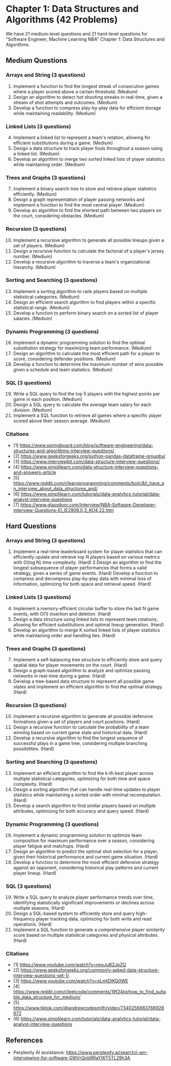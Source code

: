 # Chapter 1: Data Structures and Algorithms (42 Problems)

We have 21 medium-level questions and 21 hard-level questions for "Software Engineer, Machine Learning NBA" Chapter 1: Data Structures and Algorithms.

## Medium Questions

### Arrays and String (3 questions)

1. Implement a function to find the longest streak of consecutive games where a player scored above a certain threshold. (Medium)
2. Design an algorithm to detect hot shooting streaks in real-time, given a stream of shot attempts and outcomes. (Medium)
3. Develop a function to compress play-by-play data for efficient storage while maintaining readability. (Medium)

### Linked Lists (3 questions)

4. Implement a linked list to represent a team's rotation, allowing for efficient substitutions during a game. (Medium)
5. Design a data structure to track player fouls throughout a season using a linked list. (Medium)
6. Develop an algorithm to merge two sorted linked lists of player statistics while maintaining order. (Medium)

### Trees and Graphs (3 questions)

7. Implement a binary search tree to store and retrieve player statistics efficiently. (Medium)
8. Design a graph representation of player passing networks and implement a function to find the most central player. (Medium)
9. Develop an algorithm to find the shortest path between two players on the court, considering obstacles. (Medium)

### Recursion (3 questions)

10. Implement a recursive algorithm to generate all possible lineups given a set of players. (Medium)
11. Design a recursive function to calculate the factorial of a player's jersey number. (Medium)
12. Develop a recursive algorithm to traverse a team's organizational hierarchy. (Medium)

### Sorting and Searching (3 questions)

13. Implement a sorting algorithm to rank players based on multiple statistical categories. (Medium)
14. Design an efficient search algorithm to find players within a specific statistical range. (Medium)
15. Develop a function to perform binary search on a sorted list of player salaries. (Medium)

### Dynamic Programming (3 questions)

16. Implement a dynamic programming solution to find the optimal substitution strategy for maximizing team performance. (Medium)
17. Design an algorithm to calculate the most efficient path for a player to score, considering defender positions. (Medium)
18. Develop a function to determine the maximum number of wins possible given a schedule and team statistics. (Medium)

### SQL (3 questions)

19. Write a SQL query to find the top 5 players with the highest points per game in each position. (Medium)
20. Design a SQL query to calculate the average team salary for each division. (Medium)
21. Implement a SQL function to retrieve all games where a specific player scored above their season average. (Medium)

### Citations

- [1] https://www.springboard.com/blog/software-engineering/data-structures-and-algorithms-interview-questions/
- [2] https://www.geeksforgeeks.org/python-pandas-dataframe-groupby/
- [3] https://www.interviewbit.com/data-structure-interview-questions/
- [4] https://www.simplilearn.com/data-structure-interview-questions-and-answers-article
- [5] https://www.reddit.com/r/learnprogramming/comments/bojic8/i_have_an_interview_about_data_structures_and/
- [6] https://www.simplilearn.com/tutorials/data-analytics-tutorial/data-analyst-interview-questions
- [7] https://www.glassdoor.com/Interview/NBA-Software-Developer-Interview-Questions-EI_IE2908.0,3_KO4,22.htm

## Hard Questions

### Arrays and String (3 questions)

1. Implement a real-time leaderboard system for player statistics that can efficiently update and retrieve top N players based on various metrics with O(log N) time complexity. (Hard)
2.Design an algorithm to find the longest subsequence of player performances that forms a valid strategy, given a series of game events. (Hard)
Develop a function to compress and decompress play-by-play data with minimal loss of information, optimizing for both space and retrieval speed. (Hard)

### Linked Lists (3 questions)

4. Implement a memory-efficient circular buffer to store the last N game events, with O(1) insertion and deletion. (Hard)
5. Design a data structure using linked lists to represent team rotations, allowing for efficient substitutions and optimal lineup generation. (Hard)
6. Develop an algorithm to merge K sorted linked lists of player statistics while maintaining order and handling ties. (Hard)

### Trees and Graphs (3 questions)

7. Implement a self-balancing tree structure to efficiently store and query spatial data for player movements on the court. (Hard)
8. Design a graph-based algorithm to analyze and optimize passing networks in real-time during a game. (Hard)
9. Develop a tree-based data structure to represent all possible game states and implement an efficient algorithm to find the optimal strategy. (Hard)

### Recursion (3 questions)

10. Implement a recursive algorithm to generate all possible defensive formations given a set of players and court positions. (Hard)
11. Design a recursive function to calculate the probability of a team winning based on current game state and historical data. (Hard)
12. Develop a recursive algorithm to find the longest sequence of successful plays in a game tree, considering multiple branching possibilities. (Hard)

### Sorting and Searching (3 questions)

13. Implement an efficient algorithm to find the k-th best player across multiple statistical categories, optimizing for both time and space complexity. (Hard)
14. Design a sorting algorithm that can handle real-time updates to player statistics while maintaining a sorted order with minimal recomputation. (Hard)
15. Develop a search algorithm to find similar players based on multiple attributes, optimizing for both accuracy and query speed. (Hard)

### Dynamic Programming (3 questions)

16. Implement a dynamic programming solution to optimize team composition for maximum performance over a season, considering player fatigue and matchups. (Hard)
17. Design an algorithm to predict the optimal shot selection for a player, given their historical performance and current game situation. (Hard)
18. Develop a function to determine the most efficient defensive strategy against an opponent, considering historical play patterns and current player lineup. (Hard)

### SQL (3 questions)

19. Write a SQL query to analyze player performance trends over time, identifying statistically significant improvements or declines across multiple seasons. (Hard)
20. Design a SQL-based system to efficiently store and query high-frequency player tracking data, optimizing for both write and read operations. (Hard)
21. Implement a SQL function to generate a comprehensive player similarity score based on multiple statistical categories and physical attributes. (Hard)

### Citations

- [1] https://www.youtube.com/watch?v=npxJuB2JpZQ
- [2] https://www.geeksforgeeks.org/commonly-asked-data-structure-interview-questions-set-1/
- [3] https://www.youtube.com/watch?v=qLmtDIKQ0WE
- [4] https://www.reddit.com/r/leetcode/comments/19f24tq/how_to_find_suitable_data_structure_for_medium/
- [5] https://www.tiktok.com/@andrewcodesmith/video/7340256983766928672
- [6] https://www.simplilearn.com/tutorials/data-analytics-tutorial/data-analyst-interview-questions

## References

- Perplexity AI assistance: https://www.perplexity.ai/search/i-am-interviewing-for-software-G9IVrQnbRRaYWT5TL29h3A
